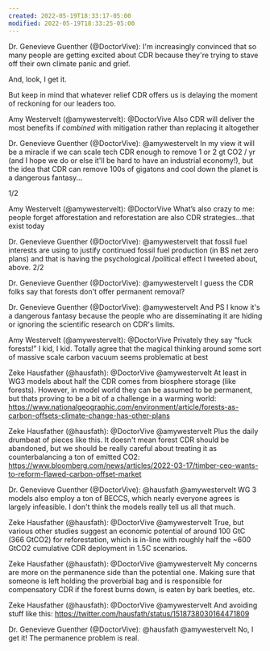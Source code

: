 ```yaml
---
created: 2022-05-19T18:33:17-05:00
modified: 2022-05-19T18:33:25-05:00
---
```


Dr. Genevieve Guenther (@DoctorVive): I'm increasingly convinced that so many people are getting excited about CDR because they're trying to stave off their own climate panic and grief.

And, look, I get it. 

But keep in mind that whatever relief CDR offers us is delaying the moment of reckoning for our leaders too.

Amy Westervelt (@amywestervelt): @DoctorVive Also CDR will deliver the most benefits if *combined* with mitigation rather than replacing it altogether

Dr. Genevieve Guenther (@DoctorVive): @amywestervelt In my view it will be a miracle if we can scale tech CDR enough to remove 1 or 2 gt CO2 / yr (and I hope we do or else it'll be hard to have an industrial economy!), but the idea that CDR can remove 100s of gigatons and cool down the planet is a dangerous fantasy...

1/2

Amy Westervelt (@amywestervelt): @DoctorVive What’s also crazy to me: people forget afforestation and reforestation are also CDR strategies…that exist today

Dr. Genevieve Guenther (@DoctorVive): @amywestervelt that fossil fuel interests are using to justify continued fossil fuel production (in BS net zero plans) and that is having the psychological /political effect I tweeted about, above. 2/2

Dr. Genevieve Guenther (@DoctorVive): @amywestervelt I guess the CDR folks say that forests don't offer permanent removal?

Dr. Genevieve Guenther (@DoctorVive): @amywestervelt And PS I know it's a dangerous fantasy because the people who are disseminating it are hiding or ignoring the scientific research on CDR's limits.

Amy Westervelt (@amywestervelt): @DoctorVive Privately they say “fuck forests!” I kid, I kid. Totally agree that the magical thinking around some sort of massive scale carbon vacuum seems problematic at best

Zeke Hausfather (@hausfath): @DoctorVive @amywestervelt At least in WG3 models about half the CDR comes from biosphere storage (like forests). However, in model world they can be assumed to be permanent, but thats proving to be a bit of a challenge in a warming world: https://www.nationalgeographic.com/environment/article/forests-as-carbon-offsets-climate-change-has-other-plans

Zeke Hausfather (@hausfath): @DoctorVive @amywestervelt Plus the daily drumbeat of pieces like this. It doesn't mean forest CDR should be abandoned, but we should be really careful about treating it as counterbalancing a ton of emitted CO2: https://www.bloomberg.com/news/articles/2022-03-17/timber-ceo-wants-to-reform-flawed-carbon-offset-market

Dr. Genevieve Guenther (@DoctorVive): @hausfath @amywestervelt WG 3 models also employ a ton of BECCS, which nearly everyone agrees is largely infeasible. I don't think the models really tell us all that much.

Zeke Hausfather (@hausfath): @DoctorVive @amywestervelt True, but various other studies suggest an economic potential of around 100 GtC (366 GtCO2) for reforestation, which is in-line with roughly half the ~600 GtCO2 cumulative CDR deployment in 1.5C scenarios.

Zeke Hausfather (@hausfath): @DoctorVive @amywestervelt My concerns are more on the permanence side than the potential one. Making sure that someone is left holding the proverbial bag and is responsible for compensatory CDR if the forest burns down, is eaten by bark beetles, etc.

Zeke Hausfather (@hausfath): @DoctorVive @amywestervelt And avoiding stuff like this: https://twitter.com/hausfath/status/1518738030164471809

Dr. Genevieve Guenther (@DoctorVive): @hausfath @amywestervelt No, I get it! The permanence problem is real.

